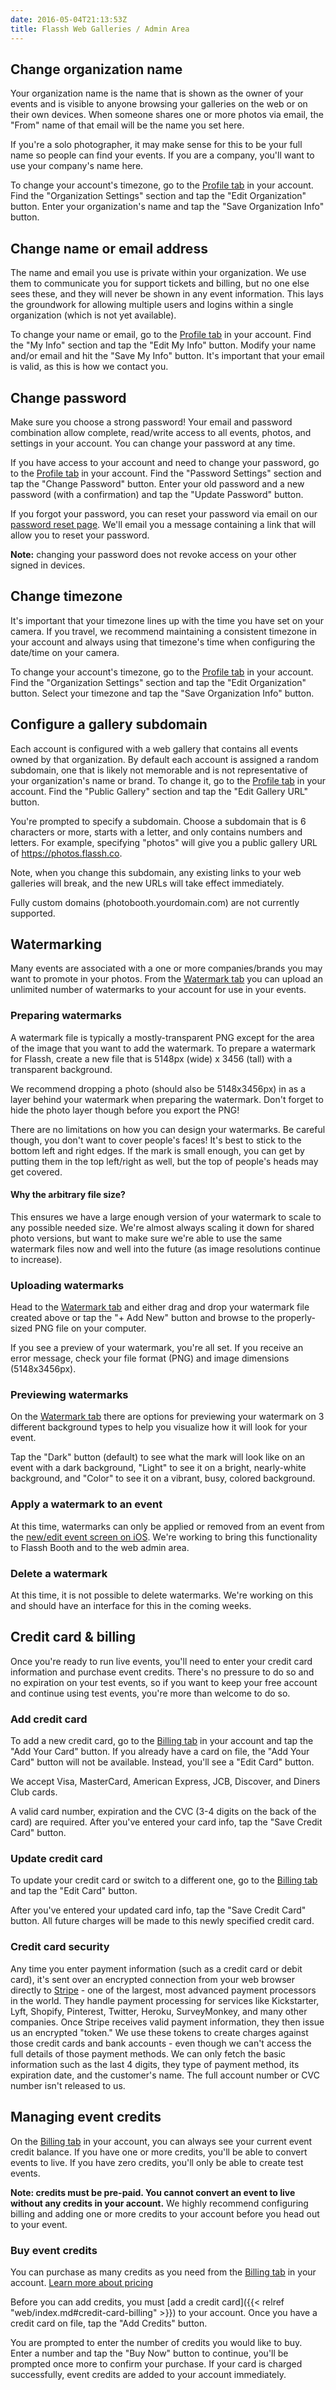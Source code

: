 ```yaml
---
date: 2016-05-04T21:13:53Z
title: Flassh Web Galleries / Admin Area
---
```


## Change organization name

Your organization name is the name that is shown as the owner of your events and is visible to anyone browsing your galleries on the web or on their own devices. When someone shares one or more photos via email, the "From" name of that email will be the name you set here.

If you're a solo photographer, it may make sense for this to be your full name so people can find your events. If you are a company, you'll want to use your company's name here.

To change your account's timezone, go to the [Profile tab](https://flassh.co/account/profile) in your account. Find the "Organization Settings" section and tap the "Edit Organization" button. Enter your organization's name and tap the "Save Organization Info" button.

## Change name or email address

The name and email you use is private within your organization. We use them to communicate you for support tickets and billing, but no one else sees these, and they will never be shown in any event information. This lays the groundwork for allowing multiple users and logins within a single organization (which is not yet available).

To change your name or email, go to the [Profile tab](https://flassh.co/account/profile) in your account. Find the "My Info" section and tap the "Edit My Info" button. Modify your name and/or email and hit the "Save My Info" button. It's important that your email is valid, as this is how we contact you.

## Change password

Make sure you choose a strong password! Your email and password combination allow complete, read/write access to all events, photos, and settings in your account. You can change your password at any time.

If you have access to your account and need to change your password, go to the [Profile tab](https://flassh.co/account/profile) in your account. Find the "Password Settings" section and tap the "Change Password" button. Enter your old password and a new password (with a confirmation) and tap the "Update Password" button.

If you forgot your password, you can reset your password via email on our [password reset page](https://flassh.co/passwords/new). We'll email you a message containing a link that will allow you to reset your password.

**Note:** changing your password does not revoke access on your other signed in devices.

## Change timezone

It's important that your timezone lines up with the time you have set on your camera. If you travel, we recommend maintaining a consistent timezone in your account and always using that timezone's time when configuring the date/time on your camera.

To change your account's timezone, go to the [Profile tab](https://flassh.co/account/profile) in your account. Find the "Organization Settings" section and tap the "Edit Organization" button. Select your timezone and tap the "Save Organization Info" button.

## Configure a gallery subdomain

Each account is configured with a web gallery that contains all events owned by that organization. By default each account is assigned a random subdomain, one that is likely not memorable and is not representative of your organization's name or brand. To change it, go to the [Profile tab](https://flassh.co/account/profile) in your account. Find the "Public Gallery" section and tap the "Edit Gallery URL" button.

You're prompted to specify a subdomain. Choose a subdomain that is 6 characters or more, starts with a letter, and only contains numbers and letters. For example, specifying "photos" will give you a public gallery URL of https://photos.flassh.co.

Note, when you change this subdomain, any existing links to your web galleries will break, and the new URLs will take effect immediately.

Fully custom domains (photobooth.yourdomain.com) are not currently supported.

## Watermarking

Many events are associated with a one or more companies/brands you may want to promote in your photos. From the [Watermark tab](https://flassh.co/account/watermarks) you can upload an unlimited number of watermarks to your account for use in your events.

### Preparing watermarks

A watermark file is typically a mostly-transparent PNG except for the area of the image that you want to add the watermark. To prepare a watermark for Flassh, create a new file that is 5148px (wide) x 3456 (tall) with a transparent background.

We recommend dropping a photo (should also be 5148x3456px) in as a layer behind your watermark when preparing the watermark. Don't forget to hide the photo layer though before you export the PNG!

There are no limitations on how you can design your watermarks. Be careful though, you don't want to cover people's faces! It's best to stick to the bottom left and right edges. If the mark is small enough, you can get by putting them in the top left/right as well, but the top of people's heads may get covered.

#### Why the arbitrary file size?

This ensures we have a large enough version of your watermark to scale to any possible needed size. We're almost always scaling it down for shared photo versions, but want to make sure we're able to use the same watermark files now and well into the future (as image resolutions continue to increase).

### Uploading watermarks

Head to the [Watermark tab](https://flassh.co/account/watermarks) and either drag and drop your watermark file created above or tap the "+ Add New" button and browse to the properly-sized PNG file on your computer.

If you see a preview of your watermark, you're all set. If you receive an error message, check your file format (PNG) and image dimensions (5148x3456px).

### Previewing watermarks

On the [Watermark tab](https://flassh.co/account/watermarks) there are options for previewing your watermark on 3 different background types to help you visualize how it will look for your event.

Tap the "Dark" button (default) to see what the mark will look like on an event with a dark background, "Light" to see it on a bright, nearly-white background, and "Color" to see it on a vibrant, busy, colored background.

### Apply a watermark to an event

At this time, watermarks can only be applied or removed from an event from the [new/edit event screen on iOS](). We're working to bring this functionality to Flassh Booth and to the web admin area.

### Delete a watermark

At this time, it is not possible to delete watermarks. We're working on this and should have an interface for this in the coming weeks.

## Credit card & billing

Once you're ready to run live events, you'll need to enter your credit card information and purchase event credits. There's no pressure to do so and no expiration on your test events, so if you want to keep your free account and continue using test events, you're more than welcome to do so.

### Add credit card

To add a new credit card, go to the [Billing tab](https://flassh.co/account/billing) in your account and tap the "Add Your Card" button. If you already have a card on file, the "Add Your Card" button will not be available. Instead, you'll see a "Edit Card" button.

We accept Visa, MasterCard, American Express, JCB, Discover, and Diners Club cards.

A valid card number, expiration and the CVC (3-4 digits on the back of the card) are required. After you've entered your card info, tap the "Save Credit Card" button.

### Update credit card

To update your credit card or switch to a different one, go to the [Billing tab](https://flassh.co/account/billing) and tap the "Edit Card" button.

After you've entered your updated card info, tap the "Save Credit Card" button. All future charges will be made to this newly specified credit card.

### Credit card security

Any time you enter payment information (such as a credit card or debit card), it's sent over an encrypted connection from your web browser directly to [Stripe](https://stripe.com/) - one of the largest, most advanced payment processors in the world. They handle payment processing for services like Kickstarter, Lyft, Shopify, Pinterest, Twitter, Heroku, SurveyMonkey, and many other companies. Once Stripe receives valid payment information, they then issue us an encrypted "token." We use these tokens to create charges against those credit cards and bank accounts - even though we can't access the full details of those payment methods. We can only fetch the basic information such as the last 4 digits, they type of payment method, its expiration date, and the customer's name. The full account number or CVC number isn't released to us.

## Managing event credits

On the [Billing tab](https://flassh.co/account/billing) in your account, you can always see your current event credit balance. If you have one or more credits, you'll be able to convert events to live. If you have zero credits, you'll only be able to create test events.

**Note: credits must be pre-paid. You cannot convert an event to live without any credits in your account.** We highly recommend configuring billing and adding one or more credits to your account before you head out to your event.

### Buy event credits

You can purchase as many credits as you need from the [Billing tab](https://flassh.co/account/billing) in your account. [Learn more about pricing](/#understanding-pricing)

Before you can add credits, you must [add a credit card]({{< relref "web/index.md#credit-card-billing" >}}) to your account. Once you have a credit card on file, tap the "Add Credits" button.

You are prompted to enter the number of credits you would like to buy. Enter a number and tap the "Buy Now" button to continue, you'll be prompted once more to confirm your purchase. If your card is charged successfully, event credits are added to your account immediately.
